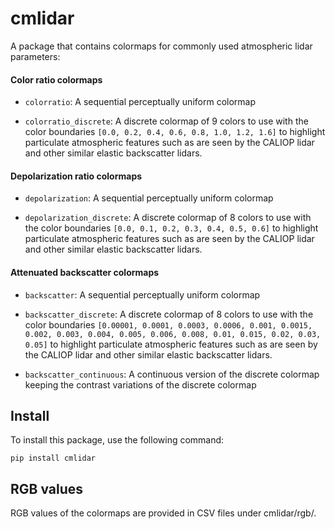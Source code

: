 # cmlidar

A package that contains colormaps for commonly used atmospheric lidar parameters:


#### Color ratio colormaps

- `colorratio`: A sequential perceptually uniform colormap 

- `colorratio_discrete`: A discrete colormap of 9 colors to use with the color boundaries `[0.0, 0.2, 0.4, 0.6, 0.8, 1.0, 1.2, 1.6]` to highlight particulate atmospheric features such as are seen by the CALIOP lidar and other similar elastic backscatter lidars.


#### Depolarization ratio colormaps

- `depolarization`: A sequential perceptually uniform colormap

- `depolarization_discrete`: A discrete colormap of 8 colors to use with the color boundaries `[0.0, 0.1, 0.2, 0.3, 0.4, 0.5, 0.6]` to highlight particulate atmospheric features such as are seen by the CALIOP lidar and other similar elastic backscatter lidars.


#### Attenuated backscatter colormaps

- `backscatter`: A sequential perceptually uniform colormap

- `backscatter_discrete`: A discrete colormap of 8 colors to use with the color boundaries `[0.00001, 0.0001, 0.0003, 0.0006, 0.001, 0.0015, 0.002, 0.003, 0.004, 0.005, 0.006, 0.008, 0.01, 0.015, 0.02, 0.03, 0.05]` to highlight particulate atmospheric features such as are seen by the CALIOP lidar and other similar elastic backscatter lidars.

- `backscatter_continuous`: A continuous version of the discrete colormap keeping the contrast variations of the discrete colormap


## Install

To install this package, use the following command:

`pip install cmlidar`


##  RGB values

RGB values of the colormaps are provided in CSV files under cmlidar/rgb/.